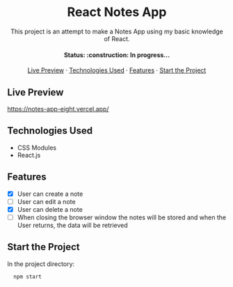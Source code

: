 <h1 align='center'>React Notes App</h1>

<p align='center'>This project is an attempt to make a Notes App using my basic knowledge of React.</p>

<h4 align='center'>Status: :construction: In progress...</h4>

<p align='center'>
  <a href='live-preview'>Live Preview</a> ·
  <a href='technologies-used'>Technologies Used</a> ·
  <a href='features'>Features</a> ·
  <a href='start-the-project'>Start the Project</a>
</p>

## Live Preview
https://notes-app-eight.vercel.app/

## Technologies Used

- CSS Modules
- React.js

## Features

- [x] User can create a note
- [ ] User can edit a note
- [x] User can delete a note
- [ ] When closing the browser window the notes will be stored and when the User returns, the data will be retrieved

## Start the Project

In the project directory:

```bash
  npm start
```
